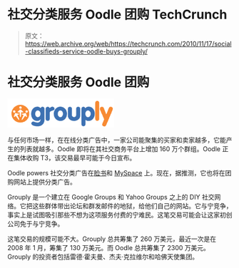 # 社交分类服务 Oodle 团购 TechCrunch

> 原文：<https://web.archive.org/web/https://techcrunch.com/2010/11/17/social-classifieds-service-oodle-buys-grouply/>

# 社交分类服务 Oodle 团购

![](img/ccbd41d871045990515586c8d63bcaca.png)

与任何市场一样，在在线分类广告中，一家公司能聚集的买家和卖家越多，它能产生的列表就越多。Oodle 即将在其社交商务平台上增加 160 万个群组。Oodle 正在集体收购 T3，该交易最早可能于今日宣布。

Oodle powers 社交分类广告在[脸书](https://web.archive.org/web/20221207195915/https://beta.techcrunch.com/2008/12/02/confirmed-oodle-to-power-facebook-classifieds/)和 [MySpace](https://web.archive.org/web/20221207195915/http://myspace.oodle.com/) 上。现在，据推测，它也将在团购网站上提供分类广告。

Grouply 是一个建立在 Google Groups 和 Yahoo Groups 之上的 DIY 社交网络。它把这些群体带出论坛和群发邮件的地狱，给他们自己的网站。它与宁竞争，事实上是试图吸引那些不想为这项服务付费的宁难民。这笔交易可能会让这家初创公司免于与宁竞争。

这笔交易的规模可能不大。Grouply 总共筹集了 260 万美元，最近一次是在 2008 年 1 月，筹集了 130 万美元。而 Oodle 总共筹集了 2300 万美元。Grouply 的投资者包括雷德·霍夫曼、杰夫·克拉维尔和哈佛天使集团。